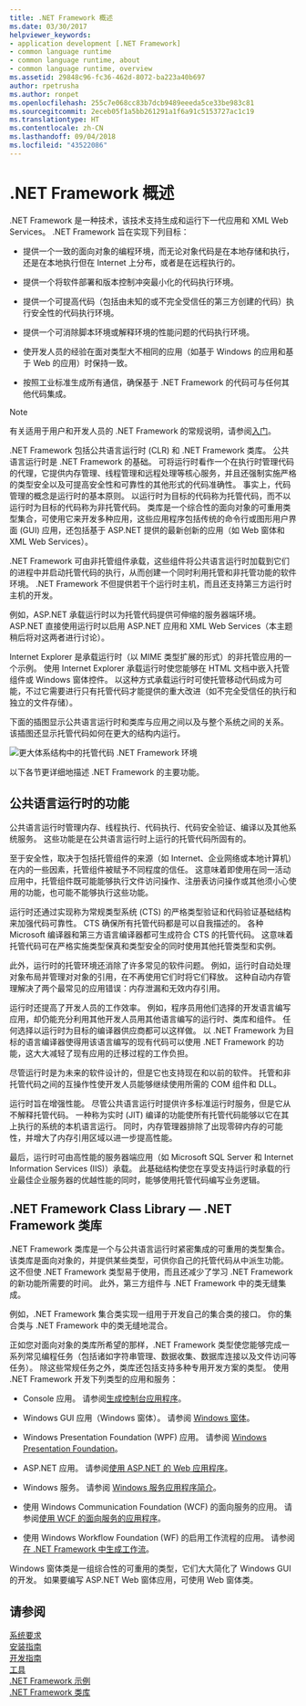 ```yaml
---
title: .NET Framework 概述
ms.date: 03/30/2017
helpviewer_keywords:
- application development [.NET Framework]
- common language runtime
- common language runtime, about
- common language runtime, overview
ms.assetid: 29848c96-fc36-462d-8072-ba223a40b697
author: rpetrusha
ms.author: ronpet
ms.openlocfilehash: 255c7e068cc83b7dcb9489eeeda5ce33be983c81
ms.sourcegitcommit: 2eceb05f1a5bb261291a1f6a91c5153727ac1c19
ms.translationtype: HT
ms.contentlocale: zh-CN
ms.lasthandoff: 09/04/2018
ms.locfileid: "43522086"
---
```

# <a name="overview-of-the-net-framework"></a>.NET Framework 概述

.NET Framework 是一种技术，该技术支持生成和运行下一代应用和 XML Web Services。 .NET Framework 旨在实现下列目标：

- 提供一个一致的面向对象的编程环境，而无论对象代码是在本地存储和执行，还是在本地执行但在 Internet 上分布，或者是在远程执行的。

- 提供一个将软件部署和版本控制冲突最小化的代码执行环境。

- 提供一个可提高代码（包括由未知的或不完全受信任的第三方创建的代码）执行安全性的代码执行环境。

- 提供一个可消除脚本环境或解释环境的性能问题的代码执行环境。

- 使开发人员的经验在面对类型大不相同的应用（如基于 Windows 的应用和基于 Web 的应用）时保持一致。

- 按照工业标准生成所有通信，确保基于 .NET Framework 的代码可与任何其他代码集成。

> [!NOTE]
> 有关适用于用户和开发人员的 .NET Framework 的常规说明，请参阅[入门](../../../docs/framework/get-started/index.md)。

.NET Framework 包括公共语言运行时 (CLR) 和 .NET Framework 类库。 公共语言运行时是 .NET Framework 的基础。 可将运行时看作一个在执行时管理代码的代理，它提供内存管理、线程管理和远程处理等核心服务，并且还强制实施严格的类型安全以及可提高安全性和可靠性的其他形式的代码准确性。 事实上，代码管理的概念是运行时的基本原则。 以运行时为目标的代码称为托管代码，而不以运行时为目标的代码称为非托管代码。 类库是一个综合性的面向对象的可重用类型集合，可使用它来开发多种应用，这些应用程序包括传统的命令行或图形用户界面 (GUI) 应用，还包括基于 ASP.NET 提供的最新创新的应用（如 Web 窗体和 XML Web Services）。

.NET Framework 可由非托管组件承载，这些组件将公共语言运行时加载到它们的进程中并启动托管代码的执行，从而创建一个同时利用托管和非托管功能的软件环境。 .NET Framework 不但提供若干个运行时主机，而且还支持第三方运行时主机的开发。

例如，ASP.NET 承载运行时以为托管代码提供可伸缩的服务器端环境。 ASP.NET 直接使用运行时以启用 ASP.NET 应用和 XML Web Services（本主题稍后将对这两者进行讨论）。

Internet Explorer 是承载运行时（以 MIME 类型扩展的形式）的非托管应用的一个示例。 使用 Internet Explorer 承载运行时使您能够在 HTML 文档中嵌入托管组件或 Windows 窗体控件。 以这种方式承载运行时可使托管移动代码成为可能，不过它需要进行只有托管代码才能提供的重大改进（如不完全受信任的执行和独立的文件存储）。

下面的插图显示公共语言运行时和类库与应用之间以及与整个系统之间的关系。 该插图还显示托管代码如何在更大的结构内运行。

![更大体系结构中的托管代码](../../../docs/framework/get-started/media/circle.gif "圆形") .NET Framework 环境

以下各节更详细地描述 .NET Framework 的主要功能。

## <a name="features-of-the-common-language-runtime"></a>公共语言运行时的功能

公共语言运行时管理内存、线程执行、代码执行、代码安全验证、编译以及其他系统服务。 这些功能是在公共语言运行时上运行的托管代码所固有的。

至于安全性，取决于包括托管组件的来源（如 Internet、企业网络或本地计算机）在内的一些因素，托管组件被赋予不同程度的信任。 这意味着即使用在同一活动应用中，托管组件既可能能够执行文件访问操作、注册表访问操作或其他须小心使用的功能，也可能不能够执行这些功能。

运行时还通过实现称为常规类型系统 (CTS) 的严格类型验证和代码验证基础结构来加强代码可靠性。 CTS 确保所有托管代码都是可以自我描述的。 各种 Microsoft 编译器和第三方语言编译器都可生成符合 CTS 的托管代码。 这意味着托管代码可在严格实施类型保真和类型安全的同时使用其他托管类型和实例。

此外，运行时的托管环境还消除了许多常见的软件问题。 例如，运行时自动处理对象布局并管理对对象的引用，在不再使用它们时将它们释放。 这种自动内存管理解决了两个最常见的应用错误：内存泄漏和无效内存引用。

运行时还提高了开发人员的工作效率。 例如，程序员用他们选择的开发语言编写应用，却仍能充分利用其他开发人员用其他语言编写的运行时、类库和组件。 任何选择以运行时为目标的编译器供应商都可以这样做。 以 .NET Framework 为目标的语言编译器使得用该语言编写的现有代码可以使用 .NET Framework 的功能，这大大减轻了现有应用的迁移过程的工作负担。

尽管运行时是为未来的软件设计的，但是它也支持现在和以前的软件。 托管和非托管代码之间的互操作性使开发人员能够继续使用所需的 COM 组件和 DLL。

运行时旨在增强性能。 尽管公共语言运行时提供许多标准运行时服务，但是它从不解释托管代码。 一种称为实时 (JIT) 编译的功能使所有托管代码能够以它在其上执行的系统的本机语言运行。 同时，内存管理器排除了出现零碎内存的可能性，并增大了内存引用区域以进一步提高性能。

最后，运行时可由高性能的服务器端应用（如 Microsoft SQL Server 和 Internet Information Services (IIS)）承载。 此基础结构使您在享受支持运行时承载的行业最佳企业服务器的优越性能的同时，能够使用托管代码编写业务逻辑。

## <a name="net-framework-class-library"></a>.NET Framework Class Library — .NET Framework 类库

.NET Framework 类库是一个与公共语言运行时紧密集成的可重用的类型集合。 该类库是面向对象的，并提供某些类型，可供你自己的托管代码从中派生功能。 这不但使 .NET Framework 类型易于使用，而且还减少了学习 .NET Framework 的新功能所需要的时间。 此外，第三方组件与 .NET Framework 中的类无缝集成。

例如，.NET Framework 集合类实现一组用于开发自己的集合类的接口。 你的集合类与 .NET Framework 中的类无缝地混合。

正如您对面向对象的类库所希望的那样，.NET Framework 类型使您能够完成一系列常见编程任务（包括诸如字符串管理、数据收集、数据库连接以及文件访问等任务）。 除这些常规任务之外，类库还包括支持多种专用开发方案的类型。 使用 .NET Framework 开发下列类型的应用和服务：

- Console 应用。 请参阅[生成控制台应用程序](../../../docs/standard/building-console-apps.md)。

- Windows GUI 应用（Windows 窗体）。 请参阅 [Windows 窗体](../../../docs/framework/winforms/index.md)。

- Windows Presentation Foundation (WPF) 应用。 请参阅 [Windows Presentation Foundation](../../../docs/framework/wpf/index.md)。

- ASP.NET 应用。 请参阅[使用 ASP.NET 的 Web 应用程序](../../../docs/framework/develop-web-apps-with-aspnet.md)。

- Windows 服务。 请参阅 [Windows 服务应用程序简介](../../../docs/framework/windows-services/introduction-to-windows-service-applications.md)。

- 使用 Windows Communication Foundation (WCF) 的面向服务的应用。 请参阅[使用 WCF 的面向服务的应用程序](../../../docs/framework/wcf/index.md)。

- 使用 Windows Workflow Foundation (WF) 的启用工作流程的应用。 请参阅[在 .NET Framework 中生成工作流](https://msdn.microsoft.com/library/cbf3880f-dc7b-466d-b808-1109b1223f4a)。

Windows 窗体类是一组综合性的可重用的类型，它们大大简化了 Windows GUI 的开发。 如果要编写 ASP.NET Web 窗体应用，可使用 Web 窗体类。

## <a name="see-also"></a>请参阅

[系统要求](../../../docs/framework/get-started/system-requirements.md)   
[安装指南](../../../docs/framework/install/index.md)   
[开发指南](../../../docs/framework/development-guide.md)   
[工具](../../../docs/framework/tools/index.md)   
[.NET Framework 示例](https://msdn.microsoft.com/library/177055f8-4a1f-43e7-aee6-995c196079b1)   
[.NET Framework 类库](https://go.microsoft.com/fwlink/?LinkID=227195)

